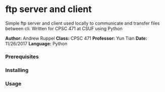 # ftp server and client
Simple ftp server and client used locally to communicate and transfer
files between cli.  Written for CPSC 471 at CSUF using Python

__Author:__ Andrew Ruppel
__Class:__ CPSC 471
__Professor:__ Yun Tian
__Date:__ 11/26/2017
__Language:__ Python


### Prerequisites


### Installing


### Usage
